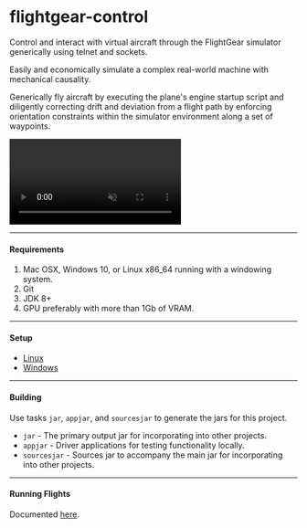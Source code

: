 # flightgear-control

Control and interact with virtual aircraft through the FlightGear simulator generically using telnet and sockets. 

Easily and economically simulate a complex real-world machine with mechanical causality.

Generically fly aircraft by executing the plane's engine startup script and diligently correcting drift and deviation from a flight path by enforcing orientation constraints within the simulator environment along a set of waypoints. 


<!---
 "loop" and "autoplay" aren't supported by github markdown rendering but maybe one day.
-->

<video controls="controls" muted="muted" loop="loop" autoplay="autoplay" src="https://github.com/jas0ndiamond/flightgear-control/assets/7103526/1934b311-00de-4316-be74-1b0301427464" >
  Your browser does not support the video tag.
</video>

----
#### Requirements ####

1. Mac OSX, Windows 10, or Linux x86_64 running with a windowing system.
1. Git
1. JDK 8+
1. GPU preferably with more than 1Gb of VRAM.

----
#### Setup ####

* [Linux](doc/SETUP.md)
* [Windows](doc/SETUP_WINDOWS.md)

----
#### Building ####

Use tasks `jar`, `appjar`, and `sourcesjar` to generate the jars for this project.
* `jar` - The primary output jar for incorporating into other projects.
* `appjar` - Driver applications for testing functionality locally.
* `sourcesjar` - Sources jar to accompany the main jar for incorporating into other projects.

----
#### Running Flights ####

Documented [here](doc/OPERATION.md).
